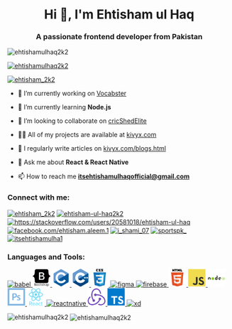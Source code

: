 <h1 align="center">Hi 👋, I'm Ehtisham ul Haq</h1>
<h3 align="center">A passionate frontend developer from Pakistan</h3>

<p align="left"> <img src="https://komarev.com/ghpvc/?username=ehtishamulhaq2k2&label=Profile%20views&color=0e75b6&style=flat" alt="ehtishamulhaq2k2" /> </p>

<p align="left"> <a href="https://github.com/ryo-ma/github-profile-trophy"><img src="https://github-profile-trophy.vercel.app/?username=ehtishamulhaq2k2" alt="ehtishamulhaq2k2" /></a> </p>

<p align="left"> <a href="https://twitter.com/ehtisham_2k2" target="blank"><img src="https://img.shields.io/twitter/follow/ehtisham_2k2?logo=twitter&style=for-the-badge" alt="ehtisham_2k2" /></a> </p>

- 🔭 I’m currently working on [Vocabster](https://github.com/khankhail-llc/english_vocabster)

- 🌱 I’m currently learning **Node.js**

- 👯 I’m looking to collaborate on [cricShedElite](https://github.com/khankhail-llc/cricSchedElite)

- 👨‍💻 All of my projects are available at [kivyx.com](kivyx.com)

- 📝 I regularly write articles on [kivyx.com/blogs.html](kivyx.com/blogs.html)

- 💬 Ask me about **React & React Native**

- 📫 How to reach me **itsehtishamulhaqofficial@gmail.com**

<h3 align="left">Connect with me:</h3>
<p align="left">
<a href="https://twitter.com/ehtisham_2k2" target="blank"><img align="center" src="https://raw.githubusercontent.com/rahuldkjain/github-profile-readme-generator/master/src/images/icons/Social/twitter.svg" alt="ehtisham_2k2" height="30" width="40" /></a>
<a href="https://linkedin.com/in/ehtisham-ul-haq2k2" target="blank"><img align="center" src="https://raw.githubusercontent.com/rahuldkjain/github-profile-readme-generator/master/src/images/icons/Social/linked-in-alt.svg" alt="ehtisham-ul-haq2k2" height="30" width="40" /></a>
<a href="https://stackoverflow.com/users/https://stackoverflow.com/users/20581018/ehtisham-ul-haq" target="blank"><img align="center" src="https://raw.githubusercontent.com/rahuldkjain/github-profile-readme-generator/master/src/images/icons/Social/stack-overflow.svg" alt="https://stackoverflow.com/users/20581018/ehtisham-ul-haq" height="30" width="40" /></a>
<a href="https://fb.com/facebook.com/ehtisham.aleem.1" target="blank"><img align="center" src="https://raw.githubusercontent.com/rahuldkjain/github-profile-readme-generator/master/src/images/icons/Social/facebook.svg" alt="facebook.com/ehtisham.aleem.1" height="30" width="40" /></a>
<a href="https://instagram.com/i_shami_07" target="blank"><img align="center" src="https://raw.githubusercontent.com/rahuldkjain/github-profile-readme-generator/master/src/images/icons/Social/instagram.svg" alt="i_shami_07" height="30" width="40" /></a>
<a href="https://www.youtube.com/c/sportspk_" target="blank"><img align="center" src="https://raw.githubusercontent.com/rahuldkjain/github-profile-readme-generator/master/src/images/icons/Social/youtube.svg" alt="sportspk_" height="30" width="40" /></a>
<a href="https://www.hackerrank.com/itsehtishamulha1" target="blank"><img align="center" src="https://raw.githubusercontent.com/rahuldkjain/github-profile-readme-generator/master/src/images/icons/Social/hackerrank.svg" alt="itsehtishamulha1" height="30" width="40" /></a>
</p>

<h3 align="left">Languages and Tools:</h3>
<p align="left"> <a href="https://babeljs.io/" target="_blank" rel="noreferrer"> <img src="https://www.vectorlogo.zone/logos/babeljs/babeljs-icon.svg" alt="babel" width="40" height="40"/> </a> <a href="https://getbootstrap.com" target="_blank" rel="noreferrer"> <img src="https://raw.githubusercontent.com/devicons/devicon/master/icons/bootstrap/bootstrap-plain-wordmark.svg" alt="bootstrap" width="40" height="40"/> </a> <a href="https://www.cprogramming.com/" target="_blank" rel="noreferrer"> <img src="https://raw.githubusercontent.com/devicons/devicon/master/icons/c/c-original.svg" alt="c" width="40" height="40"/> </a> <a href="https://www.w3schools.com/cpp/" target="_blank" rel="noreferrer"> <img src="https://raw.githubusercontent.com/devicons/devicon/master/icons/cplusplus/cplusplus-original.svg" alt="cplusplus" width="40" height="40"/> </a> <a href="https://www.w3schools.com/css/" target="_blank" rel="noreferrer"> <img src="https://raw.githubusercontent.com/devicons/devicon/master/icons/css3/css3-original-wordmark.svg" alt="css3" width="40" height="40"/> </a> <a href="https://www.figma.com/" target="_blank" rel="noreferrer"> <img src="https://www.vectorlogo.zone/logos/figma/figma-icon.svg" alt="figma" width="40" height="40"/> </a> <a href="https://firebase.google.com/" target="_blank" rel="noreferrer"> <img src="https://www.vectorlogo.zone/logos/firebase/firebase-icon.svg" alt="firebase" width="40" height="40"/> </a> <a href="https://www.w3.org/html/" target="_blank" rel="noreferrer"> <img src="https://raw.githubusercontent.com/devicons/devicon/master/icons/html5/html5-original-wordmark.svg" alt="html5" width="40" height="40"/> </a> <a href="https://developer.mozilla.org/en-US/docs/Web/JavaScript" target="_blank" rel="noreferrer"> <img src="https://raw.githubusercontent.com/devicons/devicon/master/icons/javascript/javascript-original.svg" alt="javascript" width="40" height="40"/> </a> <a href="https://nodejs.org" target="_blank" rel="noreferrer"> <img src="https://raw.githubusercontent.com/devicons/devicon/master/icons/nodejs/nodejs-original-wordmark.svg" alt="nodejs" width="40" height="40"/> </a> <a href="https://www.photoshop.com/en" target="_blank" rel="noreferrer"> <img src="https://raw.githubusercontent.com/devicons/devicon/master/icons/photoshop/photoshop-line.svg" alt="photoshop" width="40" height="40"/> </a> <a href="https://reactjs.org/" target="_blank" rel="noreferrer"> <img src="https://raw.githubusercontent.com/devicons/devicon/master/icons/react/react-original-wordmark.svg" alt="react" width="40" height="40"/> </a> <a href="https://reactnative.dev/" target="_blank" rel="noreferrer"> <img src="https://reactnative.dev/img/header_logo.svg" alt="reactnative" width="40" height="40"/> </a> <a href="https://redux.js.org" target="_blank" rel="noreferrer"> <img src="https://raw.githubusercontent.com/devicons/devicon/master/icons/redux/redux-original.svg" alt="redux" width="40" height="40"/> </a> <a href="https://www.typescriptlang.org/" target="_blank" rel="noreferrer"> <img src="https://raw.githubusercontent.com/devicons/devicon/master/icons/typescript/typescript-original.svg" alt="typescript" width="40" height="40"/> </a> <a href="https://www.adobe.com/products/xd.html" target="_blank" rel="noreferrer"> <img src="https://cdn.worldvectorlogo.com/logos/adobe-xd.svg" alt="xd" width="40" height="40"/> </a> </p>

<p><img align="left" src="https://github-readme-stats.vercel.app/api/top-langs?username=ehtishamulhaq2k2&show_icons=true&locale=en&layout=compact" alt="ehtishamulhaq2k2" /></p>

<p>&nbsp;<img align="center" src="https://github-readme-stats.vercel.app/api?username=ehtishamulhaq2k2&show_icons=true&locale=en" alt="ehtishamulhaq2k2" /></p>

